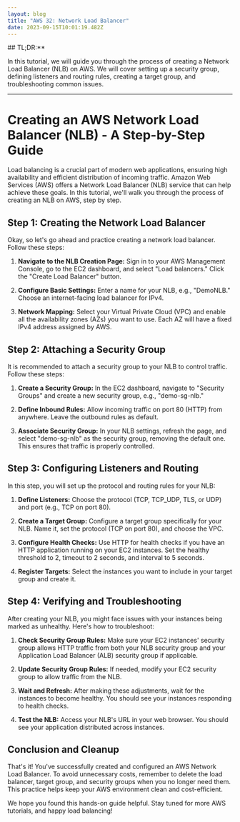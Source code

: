 ```yaml
---
layout: blog
title: "AWS 32: Network Load Balancer"
date: 2023-09-15T10:01:19.482Z
---
```




## TL;DR:** 


In this tutorial, we will guide you through the process of creating a Network Load Balancer (NLB) on AWS. We will cover setting up a security group, defining listeners and routing rules, creating a target group, and troubleshooting common issues.

---

# Creating an AWS Network Load Balancer (NLB) - A Step-by-Step Guide

Load balancing is a crucial part of modern web applications, ensuring high availability and efficient distribution of incoming traffic. Amazon Web Services (AWS) offers a Network Load Balancer (NLB) service that can help achieve these goals. In this tutorial, we'll walk you through the process of creating an NLB on AWS, step by step.

## Step 1: Creating the Network Load Balancer

Okay, so let's go ahead and practice creating a network load balancer. Follow these steps:

1. **Navigate to the NLB Creation Page:** Sign in to your AWS Management Console, go to the EC2 dashboard, and select "Load balancers." Click the "Create Load Balancer" button.

2. **Configure Basic Settings:** Enter a name for your NLB, e.g., "DemoNLB." Choose an internet-facing load balancer for IPv4.

3. **Network Mapping:** Select your Virtual Private Cloud (VPC) and enable all the availability zones (AZs) you want to use. Each AZ will have a fixed IPv4 address assigned by AWS.

## Step 2: Attaching a Security Group

It is recommended to attach a security group to your NLB to control traffic. Follow these steps:

1. **Create a Security Group:** In the EC2 dashboard, navigate to "Security Groups" and create a new security group, e.g., "demo-sg-nlb."

2. **Define Inbound Rules:** Allow incoming traffic on port 80 (HTTP) from anywhere. Leave the outbound rules as default.

3. **Associate Security Group:** In your NLB settings, refresh the page, and select "demo-sg-nlb" as the security group, removing the default one. This ensures that traffic is properly controlled.

## Step 3: Configuring Listeners and Routing

In this step, you will set up the protocol and routing rules for your NLB:

1. **Define Listeners:** Choose the protocol (TCP, TCP_UDP, TLS, or UDP) and port (e.g., TCP on port 80).

2. **Create a Target Group:** Configure a target group specifically for your NLB. Name it, set the protocol (TCP on port 80), and choose the VPC.

3. **Configure Health Checks:** Use HTTP for health checks if you have an HTTP application running on your EC2 instances. Set the healthy threshold to 2, timeout to 2 seconds, and interval to 5 seconds.

4. **Register Targets:** Select the instances you want to include in your target group and create it.

## Step 4: Verifying and Troubleshooting

After creating your NLB, you might face issues with your instances being marked as unhealthy. Here's how to troubleshoot:

1. **Check Security Group Rules:** Make sure your EC2 instances' security group allows HTTP traffic from both your NLB security group and your Application Load Balancer (ALB) security group if applicable.

2. **Update Security Group Rules:** If needed, modify your EC2 security group to allow traffic from the NLB.

3. **Wait and Refresh:** After making these adjustments, wait for the instances to become healthy. You should see your instances responding to health checks.

4. **Test the NLB:** Access your NLB's URL in your web browser. You should see your application distributed across instances.

## Conclusion and Cleanup

That's it! You've successfully created and configured an AWS Network Load Balancer. To avoid unnecessary costs, remember to delete the load balancer, target group, and security groups when you no longer need them. This practice helps keep your AWS environment clean and cost-efficient.

We hope you found this hands-on guide helpful. Stay tuned for more AWS tutorials, and happy load balancing!